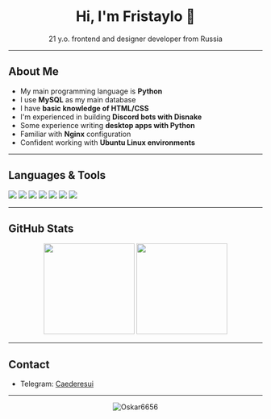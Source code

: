 <h1 align="center">Hi, I'm Fristaylo 👋</h1>

<p align="center">
  21 y.o. frontend and designer developer from Russia<br>
</p>

---

## About Me

- My main programming language is **Python**
- I use **MySQL** as my main database
- I have **basic knowledge of HTML/CSS**
- I'm experienced in building **Discord bots with Disnake**
- Some experience writing **desktop apps with Python**
- Familiar with **Nginx** configuration
- Confident working with **Ubuntu Linux environments**

---

## Languages & Tools

<p>
  <img src="https://img.shields.io/badge/-Python-3776AB?style=for-the-badge&logo=python&logoColor=white" />
  <img src="https://img.shields.io/badge/-MySQL-4479A1?style=for-the-badge&logo=mysql&logoColor=white" />
  <img src="https://img.shields.io/badge/-HTML5-E34F26?style=for-the-badge&logo=html5&logoColor=white" />
  <img src="https://img.shields.io/badge/-CSS3-1572B6?style=for-the-badge&logo=css3&logoColor=white" />
  <img src="https://img.shields.io/badge/-Disnake-5865F2?style=for-the-badge&logo=discord&logoColor=white" />
  <img src="https://img.shields.io/badge/-Nginx-009639?style=for-the-badge&logo=nginx&logoColor=white" />
  <img src="https://img.shields.io/badge/-Ubuntu-E95420?style=for-the-badge&logo=ubuntu&logoColor=white" />
</p>

---

## GitHub Stats

<p align="center">
  <img src="https://github-readme-stats.vercel.app/api?username=Fristaylo&show_icons=true&hide_border=true&count_private=true&theme=react&bg_color=30,0d1117,1f1f1f&title_color=58a6ff&icon_color=58a6ff" height="180" />

  <img src="https://github-readme-stats.vercel.app/api/top-langs/?username=Oskar6656&layout=compact&hide_border=true&theme=react&bg_color=30,1f1f1f,0d1117&title_color=58a6ff&icon_color=58a6ff" height="180" />
</p>


---

## Contact

- Telegram: [Caederesui](https://t.me/Caederesui)
---

<p align="center">
  <img src="https://komarev.com/ghpvc/?username=Fristaylo&label=Profile%20views&color=0e75b6&style=flat" alt="Oskar6656" />
</p>
